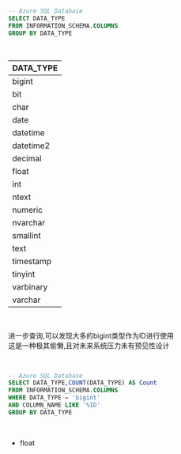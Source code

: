 
<BR>

```SQL
-- Azure SQL Database 
SELECT DATA_TYPE
FROM INFORMATION_SCHEMA.COLUMNS
GROUP BY DATA_TYPE
```
<BR>  

| DATA_TYPE |
| --------- |
| bigint    |
| bit       |
| char      |
| date      |
| datetime  |
| datetime2 |
| decimal   |
| float     |
| int       |
| ntext     |
| numeric   |
| nvarchar  |
| smallint  |
| text      |
| timestamp |
| tinyint   |
| varbinary |
| varchar   |

<BR> 


进一步查询,可以发现大多的bigint类型作为ID进行使用<BR>
这是一种极其偷懒,且对未来系统压力未有预见性设计<BR>


<BR>

```SQL
-- Azure SQL Database 
SELECT DATA_TYPE,COUNT(DATA_TYPE) AS Count
FROM INFORMATION_SCHEMA.COLUMNS
WHERE DATA_TYPE = 'bigint' 
AND COLUMN_NAME LIKE '%ID'
GROUP BY DATA_TYPE
```
<BR>  




 - float